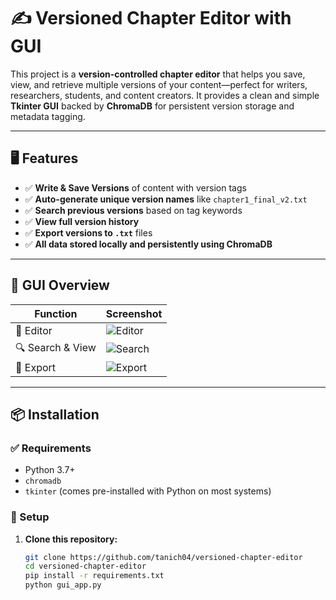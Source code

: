 # ✍️ Versioned Chapter Editor with GUI

This project is a **version-controlled chapter editor** that helps you save, view, and retrieve multiple versions of your content—perfect for writers, researchers, students, and content creators. It provides a clean and simple **Tkinter GUI** backed by **ChromaDB** for persistent version storage and metadata tagging.

---

## 🖥️ Features

- ✅ **Write & Save Versions** of content with version tags
- ✅ **Auto-generate unique version names** like `chapter1_final_v2.txt`
- ✅ **Search previous versions** based on tag keywords
- ✅ **View full version history**
- ✅ **Export versions to `.txt`** files
- ✅ **All data stored locally and persistently using ChromaDB**

---

## 📸 GUI Overview

| Function | Screenshot |
|---------|------------|
| 📝 Editor | ![Editor](screenshots/editor.png) |
| 🔍 Search & View | ![Search](screenshots/search.png) |
| 💾 Export | ![Export](screenshots/export.png) |

---

## 📦 Installation

### ✅ Requirements

- Python 3.7+
- `chromadb`
- `tkinter` (comes pre-installed with Python on most systems)

### 🔧 Setup

1. **Clone this repository:**
   ```bash
   git clone https://github.com/tanich04/versioned-chapter-editor
   cd versioned-chapter-editor
   pip install -r requirements.txt
   python gui_app.py
   
